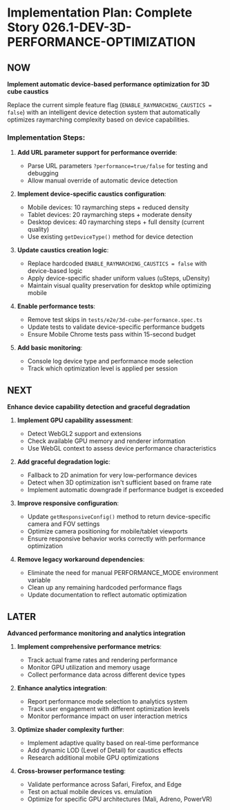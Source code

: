 # Implementation Plan: Complete Story 026.1-DEV-3D-PERFORMANCE-OPTIMIZATION

## NOW

**Implement automatic device-based performance optimization for 3D cube caustics**

Replace the current simple feature flag (`ENABLE_RAYMARCHING_CAUSTICS = false`) with an intelligent device detection system that automatically optimizes raymarching complexity based on device capabilities.

### Implementation Steps:

1. **Add URL parameter support for performance override**: 
   - Parse URL parameters `?performance=true/false` for testing and debugging
   - Allow manual override of automatic device detection

2. **Implement device-specific caustics configuration**:
   - Mobile devices: 10 raymarching steps + reduced density
   - Tablet devices: 20 raymarching steps + moderate density  
   - Desktop devices: 40 raymarching steps + full density (current quality)
   - Use existing `getDeviceType()` method for device detection

3. **Update caustics creation logic**:
   - Replace hardcoded `ENABLE_RAYMARCHING_CAUSTICS = false` with device-based logic
   - Apply device-specific shader uniform values (uSteps, uDensity)
   - Maintain visual quality preservation for desktop while optimizing mobile

4. **Enable performance tests**:
   - Remove test skips in `tests/e2e/3d-cube-performance.spec.ts`
   - Update tests to validate device-specific performance budgets
   - Ensure Mobile Chrome tests pass within 15-second budget

5. **Add basic monitoring**:
   - Console log device type and performance mode selection
   - Track which optimization level is applied per session

## NEXT

**Enhance device capability detection and graceful degradation**

1. **Implement GPU capability assessment**:
   - Detect WebGL2 support and extensions
   - Check available GPU memory and renderer information
   - Use WebGL context to assess device performance characteristics

2. **Add graceful degradation logic**:
   - Fallback to 2D animation for very low-performance devices
   - Detect when 3D optimization isn't sufficient based on frame rate
   - Implement automatic downgrade if performance budget is exceeded

3. **Improve responsive configuration**:
   - Update `getResponsiveConfig()` method to return device-specific camera and FOV settings
   - Optimize camera positioning for mobile/tablet viewports
   - Ensure responsive behavior works correctly with performance optimization

4. **Remove legacy workaround dependencies**:
   - Eliminate the need for manual PERFORMANCE_MODE environment variable
   - Clean up any remaining hardcoded performance flags
   - Update documentation to reflect automatic optimization

## LATER

**Advanced performance monitoring and analytics integration**

1. **Implement comprehensive performance metrics**:
   - Track actual frame rates and rendering performance
   - Monitor GPU utilization and memory usage
   - Collect performance data across different device types

2. **Enhance analytics integration**:
   - Report performance mode selection to analytics system
   - Track user engagement with different optimization levels
   - Monitor performance impact on user interaction metrics

3. **Optimize shader complexity further**:
   - Implement adaptive quality based on real-time performance
   - Add dynamic LOD (Level of Detail) for caustics effects
   - Research additional mobile GPU optimizations

4. **Cross-browser performance testing**:
   - Validate performance across Safari, Firefox, and Edge
   - Test on actual mobile devices vs. emulation
   - Optimize for specific GPU architectures (Mali, Adreno, PowerVR)